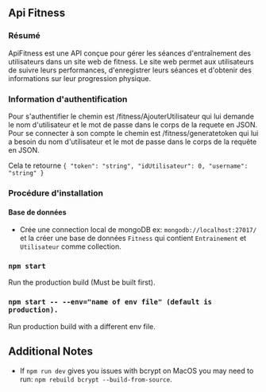 ## Api Fitness

### Résumé
ApiFitness est une API conçue pour gérer les séances d'entraînement des utilisateurs dans un site web de fitness. Le site web permet aux utilisateurs de suivre leurs performances, d'enregistrer leurs séances et d'obtenir des informations sur leur progression physique.

### Information d'authentification
Pour s'authentifier le chemin est /fitness/AjouterUtilisateur qui lui demande le nom d'utilisateur et le mot de passe dans le corps de la requete en JSON.
Pour se connecter à son compte le chemin est /fitness/generatetoken qui lui a besoin du nom d'utilisateur et le mot de passe dans le corps de la requête en JSON.

Cela te retourne `{
  "token": "string",
  "idUtilisateur": 0,
  "username": "string"
}`

### Procédure d'installation
#### Base de données
- Crée une connection local de mongoDB ex: `mongodb://localhost:27017/` et la créer une base de données `Fitness` qui contient `Entrainement` et `Utilisateur` comme collection.

### `npm start`

Run the production build (Must be built first).

### `npm start -- --env="name of env file" (default is production).`

Run production build with a different env file.


## Additional Notes

- If `npm run dev` gives you issues with bcrypt on MacOS you may need to run: `npm rebuild bcrypt --build-from-source`. 
